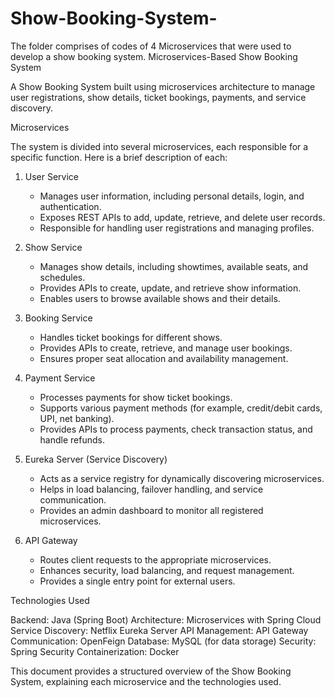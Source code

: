 # Show-Booking-System-
The folder comprises of codes of 4 Microservices that were used to develop a show booking system.
Microservices-Based Show Booking System

A Show Booking System built using microservices architecture to manage user registrations, show details, ticket bookings, payments, and service discovery.

Microservices

The system is divided into several microservices, each responsible for a specific function. Here is a brief description of each:

1. User Service
   - Manages user information, including personal details, login, and authentication.
   - Exposes REST APIs to add, update, retrieve, and delete user records.
   - Responsible for handling user registrations and managing profiles.

2. Show Service
   - Manages show details, including showtimes, available seats, and schedules.
   - Provides APIs to create, update, and retrieve show information.
   - Enables users to browse available shows and their details.

3. Booking Service
   - Handles ticket bookings for different shows.
   - Provides APIs to create, retrieve, and manage user bookings.
   - Ensures proper seat allocation and availability management.

4. Payment Service
   - Processes payments for show ticket bookings.
   - Supports various payment methods (for example, credit/debit cards, UPI, net banking).
   - Provides APIs to process payments, check transaction status, and handle refunds.

5. Eureka Server (Service Discovery)
   - Acts as a service registry for dynamically discovering microservices.
   - Helps in load balancing, failover handling, and service communication.
   - Provides an admin dashboard to monitor all registered microservices.

6. API Gateway
   - Routes client requests to the appropriate microservices.
   - Enhances security, load balancing, and request management.
   - Provides a single entry point for external users.

Technologies Used

Backend: Java (Spring Boot)
Architecture: Microservices with Spring Cloud
Service Discovery: Netflix Eureka Server
API Management: API Gateway
Communication: OpenFeign
Database: MySQL (for data storage)
Security: Spring Security
Containerization: Docker

This document provides a structured overview of the Show Booking System, explaining each microservice and the technologies used.
